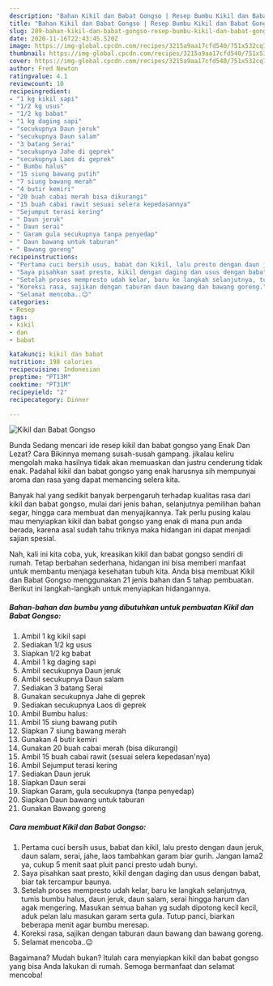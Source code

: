 ```yaml
---
description: "Bahan Kikil dan Babat Gongso | Resep Bumbu Kikil dan Babat Gongso Yang Lezat"
title: "Bahan Kikil dan Babat Gongso | Resep Bumbu Kikil dan Babat Gongso Yang Lezat"
slug: 289-bahan-kikil-dan-babat-gongso-resep-bumbu-kikil-dan-babat-gongso-yang-lezat
date: 2020-11-16T22:43:45.520Z
image: https://img-global.cpcdn.com/recipes/3215a9aa17cfd540/751x532cq70/kikil-dan-babat-gongso-foto-resep-utama.jpg
thumbnail: https://img-global.cpcdn.com/recipes/3215a9aa17cfd540/751x532cq70/kikil-dan-babat-gongso-foto-resep-utama.jpg
cover: https://img-global.cpcdn.com/recipes/3215a9aa17cfd540/751x532cq70/kikil-dan-babat-gongso-foto-resep-utama.jpg
author: Fred Newton
ratingvalue: 4.1
reviewcount: 10
recipeingredient:
- "1 kg kikil sapi"
- "1/2 kg usus"
- "1/2 kg babat"
- "1 kg daging sapi"
- "secukupnya Daun jeruk"
- "secukupnya Daun salam"
- "3 batang Serai"
- "secukupnya Jahe di geprek"
- "secukupnya Laos di geprek"
- " Bumbu halus"
- "15 siung bawang putih"
- "7 siung bawang merah"
- "4 butir kemiri"
- "20 buah cabai merah bisa dikurangi"
- "15 buah cabai rawit sesuai selera kepedasannya"
- "Sejumput terasi kering"
- " Daun jeruk"
- " Daun serai"
- " Garam gula secukupnya tanpa penyedap"
- " Daun bawang untuk taburan"
- " Bawang goreng"
recipeinstructions:
- "Pertama cuci bersih usus, babat dan kikil, lalu presto dengan daun jeruk, daun salam, serai, jahe, laos tambahkan garam biar gurih. Jangan lama2 ya, cukup 5 menit saat pluit panci presto udah bunyi."
- "Saya pisahkan saat presto, kikil dengan daging dan usus dengan babat, biar tak tercampur baunya."
- "Setelah proses mempresto udah kelar, baru ke langkah selanjutnya, tumis bumbu halus, daun jeruk, daun salam, serai hingga harum dan agak mengering. Masukan semua bahan yg sudah dipotong kecil kecil, aduk pelan lalu masukan garam serta gula. Tutup panci, biarkan beberapa menit agar bumbu meresap."
- "Koreksi rasa, sajikan dengan taburan daun bawang dan bawang goreng."
- "Selamat mencoba..😉"
categories:
- Resep
tags:
- kikil
- dan
- babat

katakunci: kikil dan babat 
nutrition: 198 calories
recipecuisine: Indonesian
preptime: "PT13M"
cooktime: "PT31M"
recipeyield: "2"
recipecategory: Dinner

---
```



![Kikil dan Babat Gongso](https://img-global.cpcdn.com/recipes/3215a9aa17cfd540/751x532cq70/kikil-dan-babat-gongso-foto-resep-utama.jpg)

Bunda Sedang mencari ide resep kikil dan babat gongso yang Enak Dan Lezat? Cara Bikinnya memang susah-susah gampang. jikalau keliru mengolah maka hasilnya tidak akan memuaskan dan justru cenderung tidak enak. Padahal kikil dan babat gongso yang enak harusnya sih mempunyai aroma dan rasa yang dapat memancing selera kita.

Banyak hal yang sedikit banyak berpengaruh terhadap kualitas rasa dari kikil dan babat gongso, mulai dari jenis bahan, selanjutnya pemilihan bahan segar, hingga cara membuat dan menyajikannya. Tak perlu pusing kalau mau menyiapkan kikil dan babat gongso yang enak di mana pun anda berada, karena asal sudah tahu triknya maka hidangan ini dapat menjadi sajian spesial.




Nah, kali ini kita coba, yuk, kreasikan kikil dan babat gongso sendiri di rumah. Tetap berbahan sederhana, hidangan ini bisa memberi manfaat untuk membantu menjaga kesehatan tubuh kita. Anda bisa membuat Kikil dan Babat Gongso menggunakan 21 jenis bahan dan 5 tahap pembuatan. Berikut ini langkah-langkah untuk menyiapkan hidangannya.

<!--inarticleads1-->

##### Bahan-bahan dan bumbu yang dibutuhkan untuk pembuatan Kikil dan Babat Gongso:

1. Ambil 1 kg kikil sapi
1. Sediakan 1/2 kg usus
1. Siapkan 1/2 kg babat
1. Ambil 1 kg daging sapi
1. Ambil secukupnya Daun jeruk
1. Ambil secukupnya Daun salam
1. Sediakan 3 batang Serai
1. Gunakan secukupnya Jahe di geprek
1. Sediakan secukupnya Laos di geprek
1. Ambil  Bumbu halus:
1. Ambil 15 siung bawang putih
1. Siapkan 7 siung bawang merah
1. Gunakan 4 butir kemiri
1. Gunakan 20 buah cabai merah (bisa dikurangi)
1. Ambil 15 buah cabai rawit (sesuai selera kepedasan&#39;nya)
1. Ambil Sejumput terasi kering
1. Sediakan  Daun jeruk
1. Siapkan  Daun serai
1. Siapkan  Garam, gula secukupnya (tanpa penyedap)
1. Siapkan  Daun bawang untuk taburan
1. Gunakan  Bawang goreng




<!--inarticleads2-->

##### Cara membuat Kikil dan Babat Gongso:

1. Pertama cuci bersih usus, babat dan kikil, lalu presto dengan daun jeruk, daun salam, serai, jahe, laos tambahkan garam biar gurih. Jangan lama2 ya, cukup 5 menit saat pluit panci presto udah bunyi.
1. Saya pisahkan saat presto, kikil dengan daging dan usus dengan babat, biar tak tercampur baunya.
1. Setelah proses mempresto udah kelar, baru ke langkah selanjutnya, tumis bumbu halus, daun jeruk, daun salam, serai hingga harum dan agak mengering. Masukan semua bahan yg sudah dipotong kecil kecil, aduk pelan lalu masukan garam serta gula. Tutup panci, biarkan beberapa menit agar bumbu meresap.
1. Koreksi rasa, sajikan dengan taburan daun bawang dan bawang goreng.
1. Selamat mencoba..😉




Bagaimana? Mudah bukan? Itulah cara menyiapkan kikil dan babat gongso yang bisa Anda lakukan di rumah. Semoga bermanfaat dan selamat mencoba!
